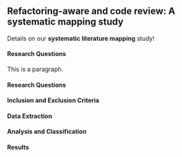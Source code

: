 ## Refactoring-aware and code review: A systematic mapping study

Details on our <b>systematic literature mapping</b> study!

<h4> Research Questions </h4>
<p> This is a paragraph. </p>

<h4> Research Questions </h4>

<h4> Inclusion and Exclusion Criteria </h4>

<h4> Data Extraction </h4>

<h4> Analysis and Classification </h4>

<h4> Results </h4>

